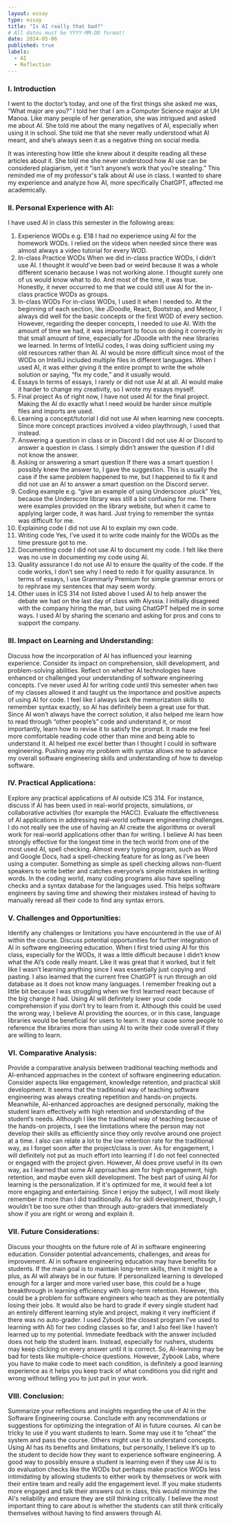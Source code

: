 ```yaml
---
layout: essay
type: essay
title: "Is AI really that bad?"
# All dates must be YYYY-MM-DD format!
date: 2024-05-06
published: true
labels:
  - AI
  - Reflection
---
```


### I. Introduction
I went to the doctor’s today, and one of the first things she asked me was, “What major are you?” I told her that I am a Computer Science major at UH Manoa. Like many people of her generation, she was intrigued and asked me about AI. She told me about the many negatives of AI, especially when using it in school. She told me that she never really understood what AI meant, and she’s always seen it as a negative thing on social media.

It was interesting how little she knew about it despite reading all these articles about it. She told me she never understood how AI use can be considered plagiarism, yet it “isn’t anyone’s work that you’re stealing.” This reminded me of my professor's talk about AI use in class. I wanted to share my experience and analyze how AI, more specifically ChatGPT, affected me academically. 

### II. Personal Experience with AI:
I have used AI in class this semester in the following areas:

  1. Experience WODs e.g. E18
I had no experience using AI for the homework WODs. I relied on the videos when needed since there was almost always a video tutorial for every WOD. 
  2. In-class Practice WODs
When we did in-class practice WODs, I didn’t use AI. I thought it would’ve been bad or weird because it was a whole different scenario because I was not working alone. I thought surely one of us would know what to do. And most of the time, it was true. Honestly, it never occurred to me that we could still use AI for the in-class practice WODs as groups.
  3. In-class WODs
For in-class WODs, I used it when I needed to. At the beginning of each section, like JDoodle, React, Bootstrap, and Meteor, I always did well for the basic concepts or the first WOD of every section. However, regarding the deeper concepts, I needed to use AI. With the amount of time we had, it was important to focus on doing it correctly in that small amount of time, especially for JDoodle with the new libraries we learned. In terms of IntelliJ codes, I was doing sufficient using my old resources rather than AI. AI would be more difficult since most of the WODs on IntelliJ included multiple files in different languages. When I used AI, it was either giving it the entire prompt to write the whole solution or saying, “fix my code,” and it usually would. 
  4. Essays
In terms of essays, I rarely or did not use AI at all. AI would make it harder to change my creativity, so I wrote my essays myself. 
  5. Final project
As of right now, I have not used AI for the final project. Making the AI do exactly what I need would be harder since multiple files and imports are used. 
  6. Learning a concept/tutorial
I did not use AI when learning new concepts. Since more concept practices involved a video playthrough, I used that instead. 
  7. Answering a question in class or in Discord
I did not use AI or Discord to answer a question in class. I simply didn’t answer the question if I did not know the answer.
  8. Asking or answering a smart question
If there was a smart question I possibly knew the answer to, I gave the suggestion. This is usually the case if the same problem happened to me, but I happened to fix it and did not use an AI to answer a smart question on the Discord server. 
  9. Coding example e.g. “give an example of using Underscore .pluck”
Yes, because the Underscore library was still a bit confusing for me. There were examples provided on the library website, but when it came to applying larger code, it was hard. Just trying to remember the syntax was difficult for me. 
  10. Explaining code
I did not use AI to explain my own code. 
  11. Writing code
Yes, I’ve used it to write code mainly for the WODs as the time pressure got to me. 
  12. Documenting code
I did not use AI to document my code. I felt like there was no use in documenting my code using AI.
  13. Quality assurance 
I do not use AI to ensure the quality of the code. If the code works, I don’t see why I need to redo it for quality assurance. In terms of essays, I use Grammarly Premium for simple grammar errors or to rephrase my sentences that may seem wordy. 
  14. Other uses in ICS 314 not listed above
I used AI to help answer the debate we had on the last day of class with Alyssia. I initially disagreed with the company hiring the man, but using ChatGPT helped me in some ways. I used AI by sharing the scenario and asking for pros and cons to support the company. 

### III. Impact on Learning and Understanding:
Discuss how the incorporation of AI has influenced your learning experience. Consider its impact on comprehension, skill development, and problem-solving abilities. Reflect on whether AI technologies have enhanced or challenged your understanding of software engineering concepts.
I’ve never used AI for writing code until this semester when two of my classes allowed it and taught us the importance and positive aspects of using AI for code. I feel like I always lack the memorization skills to remember syntax exactly, so AI has definitely been a great use for that. Since AI won’t always have the correct solution, it also helped me learn how to read through “other people’s” code and understand it, or most importantly, learn how to revise it to satisfy the prompt. It made me feel more comfortable reading code other than mine and being able to understand it. AI helped me excel better than I thought I could in software engineering. Pushing away my problem with syntax allows me to advance my overall software engineering skills and understanding of how to develop software.

### IV. Practical Applications:
Explore any practical applications of AI outside ICS 314. For instance, discuss if AI has been used in real-world projects, simulations, or collaborative activities (for example the HACC). Evaluate the effectiveness of AI applications in addressing real-world software engineering challenges.
I do not really see the use of having an AI create the algorithms or overall work for real-world applications other than for writing. I believe AI has been strongly effective for the longest time in the tech world from one of the most used AI, spell checking. Almost every typing program, such as Word and Google Docs, had a spell-checking feature for as long as I’ve been using a computer. Something as simple as spell checking allows non-fluent speakers to write better and catches everyone’s simple mistakes in writing words. In the coding world, many coding programs also have spelling checks and a syntax database for the languages used. This helps software engineers by saving time and showing their mistakes instead of having to manually reread all their code to find any syntax errors.

### V. Challenges and Opportunities:
Identify any challenges or limitations you have encountered in the use of AI within the course. Discuss potential opportunities for further integration of AI in software engineering education.
When I first tried using AI for this class, especially for the WODs, it was a little difficult because I didn’t know what the AI’s code really meant. Like it was great that it worked, but it felt like I wasn’t learning anything since I was essentially just copying and pasting. I also learned that the current free ChatGPT is run through an old database as it does not know many languages. I remember freaking out a little bit because I was struggling when we first learned react because of the big change it had. Using AI will definitely lower your code comprehension if you don’t try to learn from it. Although this could be used the wrong way, I believe AI providing the sources, or in this case, language libraries would be beneficial for users to learn. It may cause some people to reference the libraries more than using AI to write their code overall if they are willing to learn. 

### VI. Comparative Analysis:
Provide a comparative analysis between traditional teaching methods and AI-enhanced approaches in the context of software engineering education. Consider aspects like engagement, knowledge retention, and practical skill development.
It seems that the traditional way of teaching software engineering was always creating repetition and hands-on projects. Meanwhile, AI-enhanced approaches are designed personally, making the student learn effectively with high retention and understanding of the student’s needs. Although I like the traditional way of teaching because of the hands-on projects, I see the limitations where the person may not develop their skills as efficiently since they only revolve around one project at a time. I also can relate a lot to the low retention rate for the traditional way, as I forget soon after the project/class is over. As for engagement, I will definitely not put as much effort into learning if I do not feel connected or engaged with the project given. However, AI does prove useful in its own way, as I learned that some AI approaches aim for high engagement, high retention, and maybe even skill development. The best part of using AI for learning is the personalization. If it's optimized for me, it would feel a lot more engaging and entertaining. Since I enjoy the subject, I will most likely remember it more than I did traditionally. As for skill development, though, I wouldn’t be too sure other than through auto-graders that immediately show if you are right or wrong and explain it. 

### VII. Future Considerations:
Discuss your thoughts on the future role of AI in software engineering education. Consider potential advancements, challenges, and areas for improvement.
AI in software engineering education may have benefits for students. If the main goal is to maintain long-term skills, then it might be a plus, as AI will always be in our future. If personalized learning is developed enough for a larger and more varied user base, this could be a huge breakthrough in learning efficiency with long-term retention. However, this could be a problem for software engineers who teach as they are potentially losing their jobs. It would also be hard to grade if every single student had an entirely different learning style and project, making it very inefficient if there was no auto-grader. I used Zybook (the closest program I’ve used to learning with AI) for two coding classes so far, and I also feel like I haven’t learned up to my potential. Immediate feedback with the answer included does not help the student learn. Instead, especially for rushers, students may keep clicking on every answer until it is correct. So, AI-learning may be bad for tests like multiple-choice questions. However, Zybook Labs, where you have to make code to meet each condition, is definitely a good learning experience as it helps you keep track of what conditions you did right and wrong without telling you to just put in your work. 

### VIII. Conclusion: 
Summarize your reflections and insights regarding the use of AI in the Software Engineering course. Conclude with any recommendations or suggestions for optimizing the integration of AI in future courses.
AI can be tricky to use if you want students to learn. Some may use it to “cheat” the system and pass the course. Others might use it to understand concepts. Using AI has its benefits and limitations, but personally, I believe it’s up to the student to decide how they want to experience software engineering. A good way to possibly ensure a student is learning even if they use AI is to do evaluation checks like the WODs but perhaps make practice WODs less intimidating by allowing students to either work by themselves or work with their entire team and really add the engagement level. If you make students more engaged and talk their answers out in class, this would minimize the AI's reliability and ensure they are still thinking critically. I believe the most important thing to care about is whether the students can still think critically themselves without having to find answers through AI. 
